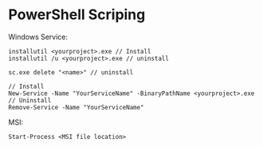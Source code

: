 # PowerShell Scriping

Windows Service:
```
installutil <yourproject>.exe // Install
installutil /u <yourproject>.exe // uninstall

sc.exe delete "<name>" // uninstall

// Install
New-Service -Name "YourServiceName" -BinaryPathName <yourproject>.exe
// Uninstall
Remove-Service -Name "YourServiceName"
```

MSI:
```
Start-Process <MSI file location>
```
